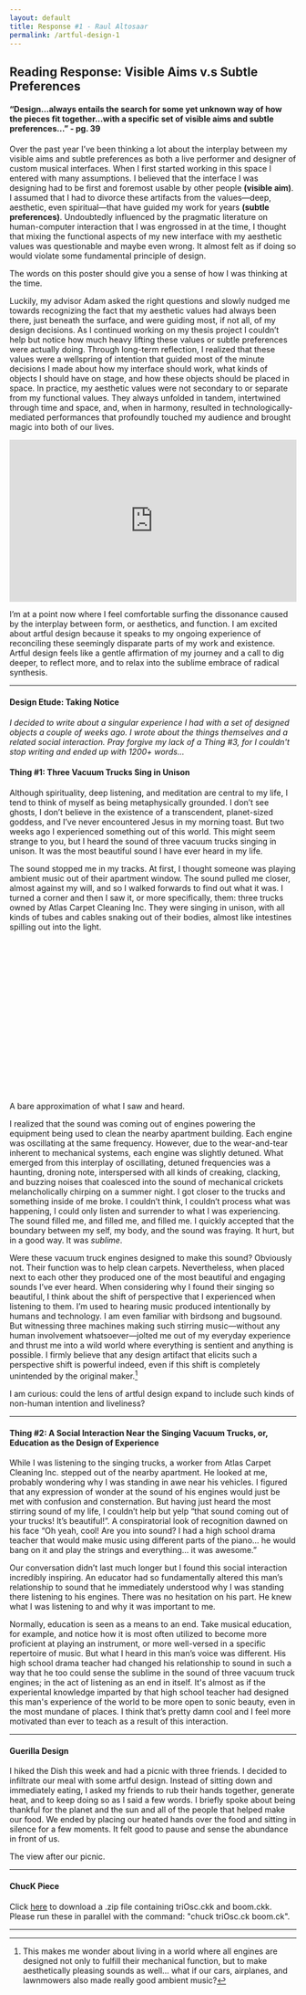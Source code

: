 ```yaml
---
layout: default
title: Response #1 - Raul Altosaar
permalink: /artful-design-1
---
```


<div class="project">

## Reading Response: Visible Aims v.s Subtle Preferences

#### “Design…always entails the search for some yet unknown way of how the pieces fit together…with a specific set of visible aims and subtle preferences…” - pg. 39

Over the past year I’ve been thinking a lot about the interplay between my visible aims and subtle preferences as both a live performer and designer of custom musical interfaces. When I first started working in this space I entered with many assumptions. I believed that the interface I was designing had to be first and foremost usable by other people **(visible aim)**. I assumed that I had to divorce these artifacts from the values—deep, aesthetic, even spiritual—that have guided my work for years **(subtle preferences)**. Undoubtedly influenced by the pragmatic literature on human-computer interaction that I was engrossed in at the time, I thought that mixing the functional aspects of my new interface with my aesthetic values was questionable and maybe even wrong. It almost felt as if doing so would violate some fundamental principle of design.

<html>
<img class="lazy" data-src="/assets/img/blogposts/research-volunteers-poster.jpg" style="width:400px;display:block;margin-left:auto;margin-right:auto;"><figcaption>The words on this poster should give you a sense of how I was thinking at the time.</figcaption>
</html>


Luckily, my advisor Adam asked the right questions and slowly nudged me towards recognizing the fact that my aesthetic values had always been there, just beneath the surface, and were guiding most, if not all, of my design decisions. As I continued working on my thesis project I couldn’t help but notice how much heavy lifting these values or subtle preferences were actually doing. Through long-term reflection, I realized that these values were a wellspring of intention that guided most of the minute decisions I made about how my interface should work, what kinds of objects I should have on stage, and how these objects should be placed in space. In practice, my aesthetic values were not secondary to or separate from my functional values. They always unfolded in tandem, intertwined through time and space, and, when in harmony, resulted in technologically-mediated performances that profoundly touched my audience and brought magic into both of our lives.

<div style="padding:56.25% 0 0 0;position:relative;"><iframe src="https://player.vimeo.com/video/347904695?color=ff9933&byline=0&title=0&portrait=0" style="position:absolute;top:0;left:0;width:100%;height:100%;" frameborder="0" allow="autoplay; fullscreen" allowfullscreen></iframe></div><script src="https://player.vimeo.com/api/player.js"></script>

I’m at a point now where I feel comfortable surfing the dissonance caused by the interplay between form, or aesthetics, and function. I am excited about artful design because it speaks to my ongoing experience of reconciling these seemingly disparate parts of my work and existence. Artful design feels like a gentle affirmation of my journey and a call to dig deeper, to reflect more, and to relax into the sublime embrace of radical synthesis.

---

#### Design Etude: Taking Notice

*I decided to write about a singular experience I had with a set of designed objects a couple of weeks ago. I wrote about the things themselves and a related social interaction. Pray forgive my lack of a Thing #3, for I couldn't stop writing and ended up with 1200+ words...*

#### Thing #1: Three Vacuum Trucks Sing in Unison

Although spirituality, deep listening, and meditation are central to my life, I tend to think of myself as being metaphysically grounded. I don’t see ghosts, I don’t believe in the existence of a transcendent, planet-sized goddess, and I’ve never encountered Jesus in my morning toast. But two weeks ago I experienced something out of this world. This might seem strange to you, but I heard the sound of three vacuum trucks singing in unison. It was the most beautiful sound I have ever heard in my life. 

The sound stopped me in my tracks. At first, I thought someone was playing ambient music out of their apartment window. The sound pulled me closer, almost against my will, and so I walked forwards to find out what it was. I turned a corner and then I saw it, or more specifically, them: three trucks owned by Atlas Carpet Cleaning Inc. They were singing in unison, with all kinds of tubes and cables snaking out of their bodies, almost like intestines spilling out into the light.

<html>

<style>.embed-container { position: relative; padding-bottom: 56.25%; height: 0; overflow: hidden; max-width: 100%;} .embed-container iframe, .embed-container object, .embed-container embed { position: absolute; top: 0; left: 0; width: 100%; height: 100%;}</style><div class='embed-container'><iframe class="lazy" data-src='https://www.youtube.com/embed/Kb0CDXasjiE' frameborder='0' title ='0' allowfullscreen modestbranding='1' showinfo='0'></iframe></div>

<figcaption>A bare approximation of what I saw and heard.</figcaption>

</html>

I realized that the sound was coming out of engines powering the equipment being used to clean the nearby apartment building. Each engine was oscillating at the same frequency. However, due to the wear-and-tear inherent to mechanical systems, each engine was slightly detuned. What emerged from this interplay of oscillating, detuned frequencies was a haunting, droning note, interspersed with all kinds of creaking, clacking, and buzzing noises that coalesced into the sound of mechanical crickets melancholically chirping on a summer night. I got closer to the trucks and something inside of me broke. I couldn’t think, I couldn’t process what was happening, I could only listen and surrender to what I was experiencing. The sound filled me, and filled me, and filled me. I quickly accepted that the boundary between my self, my body, and the sound was fraying. It hurt, but in a good way. It was *sublime*. 

Were these vacuum truck engines designed to make this sound? Obviously not. Their function was to help clean carpets. Nevertheless, when placed next to each other they produced one of the most beautiful and engaging sounds I’ve ever heard. When considering why I found their singing so beautiful, I think about the shift of perspective that I experienced when listening to them. I’m used to hearing music produced intentionally by humans and technology. I am even familiar with birdsong and bugsound. But witnessing three machines making such stirring music—without any human involvement whatsoever—jolted me out of my everyday experience and thrust me into a wild world where everything is sentient and anything is possible. I firmly believe that any design artifact that elicits such a perspective shift is powerful indeed, even if this shift is completely unintended by the original maker.[^1] 

I am curious: could the lens of artful design expand to include such kinds of non-human intention and liveliness?

[^1]: This makes me wonder about living in a world where all engines are designed not only to fulfill their mechanical function, but to make aesthetically pleasing sounds as well... what if our cars, airplanes, and lawnmowers also made really good ambient music?

---

#### Thing #2: A Social Interaction Near the Singing Vacuum Trucks, or, Education as the Design of Experience

While I was listening to the singing trucks, a worker from Atlas Carpet Cleaning Inc. stepped out of the nearby apartment. He looked at me, probably wondering why I was standing in awe near his vehicles. I figured that any expression of wonder at the sound of his engines would just be met with confusion and consternation. But having just heard the most stirring sound of my life, I couldn’t help but yelp “that sound coming out of your trucks! It’s beautiful!”. A conspiratorial look of recognition dawned on his face “Oh yeah, cool! Are you into sound? I had a high school drama teacher that would make music using different parts of the piano… he would bang on it and play the strings and everything… it was awesome.”

Our conversation didn’t last much longer but I found this social interaction incredibly inspiring. An educator had so fundamentally altered this man’s relationship to sound that he immediately understood why I was standing there listening to his engines. There was no hesitation on his part. He knew what I was listening to and why it was important to me. 

Normally, education is seen as a means to an end. Take musical education, for example, and notice how it is most often utilized to become more proficient at playing an instrument, or more well-versed in a specific repertoire of music. But what I heard in this man’s voice was different. His high school drama teacher had changed his relationship to sound in such a way that he too could sense the sublime in the sound of three vacuum truck engines; in the act of listening as an end in itself. It's almost as if the experiental knowledge imparted by that high school teacher had designed this man's experience of the world to be more open to sonic beauty, even in the most mundane of places. I think that’s pretty damn cool and I feel more motivated than ever to teach as a result of this interaction.

---

#### Guerilla Design

I hiked the Dish this week and had a picnic with three friends. I decided to infiltrate our meal with some artful design. Instead of sitting down and immediately eating, I asked my friends to rub their hands together, generate heat, and to keep doing so as I said a few words. I briefly spoke about being thankful for the planet and the sun and all of the people that helped make our food. We ended by placing our heated hands over the food and sitting in silence for a few moments. It felt good to pause and sense the abundance in front of us.
<html>
<img class="lazy" data-src="/assets/img/blogposts/hike.jpg"><figcaption>The view after our picnic.</figcaption></html>

---

#### ChucK Piece

Click [here](/assets/hmw/raul-chuck-1.zip) to download a .zip file containing triOsc.ckk and boom.ckk. Please run these in parallel with the command: "chuck triOsc.ck boom.ck".

---

</div>
